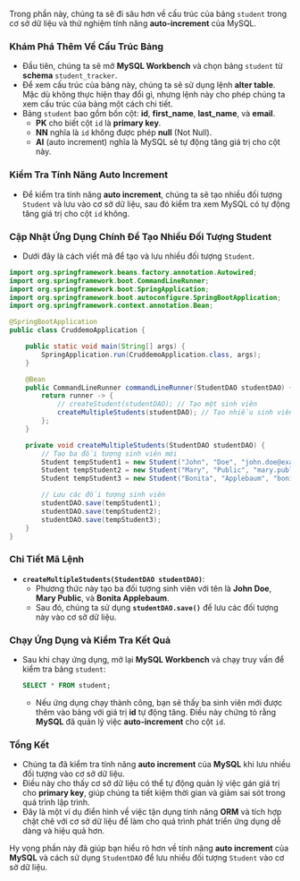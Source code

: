 Trong phần này, chúng ta sẽ đi sâu hơn về cấu trúc của bảng `student` trong cơ sở dữ liệu và thử nghiệm tính năng **auto-increment** của MySQL. 

### **Khám Phá Thêm Về Cấu Trúc Bảng**
- Đầu tiên, chúng ta sẽ mở **MySQL Workbench** và chọn bảng `student` từ **schema** `student_tracker`.
- Để xem cấu trúc của bảng này, chúng ta sẽ sử dụng lệnh **alter table**. Mặc dù không thực hiện thay đổi gì, nhưng lệnh này cho phép chúng ta xem cấu trúc của bảng một cách chi tiết.
- Bảng `student` bao gồm bốn cột: **id**, **first_name**, **last_name**, và **email**.
  - **PK** cho biết cột `id` là **primary key**.
  - **NN** nghĩa là `id` không được phép **null** (Not Null).
  - **AI** (auto increment) nghĩa là MySQL sẽ tự động tăng giá trị cho cột này.

### **Kiểm Tra Tính Năng Auto Increment**
- Để kiểm tra tính năng **auto increment**, chúng ta sẽ tạo nhiều đối tượng `Student` và lưu vào cơ sở dữ liệu, sau đó kiểm tra xem MySQL có tự động tăng giá trị cho cột `id` không.

### **Cập Nhật Ứng Dụng Chính Để Tạo Nhiều Đối Tượng Student**
- Dưới đây là cách viết mã để tạo và lưu nhiều đối tượng `Student`.

```java
import org.springframework.beans.factory.annotation.Autowired;
import org.springframework.boot.CommandLineRunner;
import org.springframework.boot.SpringApplication;
import org.springframework.boot.autoconfigure.SpringBootApplication;
import org.springframework.context.annotation.Bean;

@SpringBootApplication
public class CruddemoApplication {

    public static void main(String[] args) {
        SpringApplication.run(CruddemoApplication.class, args);
    }

    @Bean
    public CommandLineRunner commandLineRunner(StudentDAO studentDAO) {
        return runner -> {
            // createStudent(studentDAO); // Tạo một sinh viên
            createMultipleStudents(studentDAO); // Tạo nhiều sinh viên
        };
    }

    private void createMultipleStudents(StudentDAO studentDAO) {
        // Tạo ba đối tượng sinh viên mới
        Student tempStudent1 = new Student("John", "Doe", "john.doe@example.com");
        Student tempStudent2 = new Student("Mary", "Public", "mary.public@example.com");
        Student tempStudent3 = new Student("Bonita", "Applebaum", "bonita.applebaum@example.com");

        // Lưu các đối tượng sinh viên
        studentDAO.save(tempStudent1);
        studentDAO.save(tempStudent2);
        studentDAO.save(tempStudent3);
    }
}
```

### **Chi Tiết Mã Lệnh**
- **`createMultipleStudents(StudentDAO studentDAO)`**:
  - Phương thức này tạo ba đối tượng sinh viên với tên là **John Doe**, **Mary Public**, và **Bonita Applebaum**.
  - Sau đó, chúng ta sử dụng **`studentDAO.save()`** để lưu các đối tượng này vào cơ sở dữ liệu.
  
### **Chạy Ứng Dụng và Kiểm Tra Kết Quả**
- Sau khi chạy ứng dụng, mở lại **MySQL Workbench** và chạy truy vấn để kiểm tra bảng `student`:
  ```sql
  SELECT * FROM student;
  ```
  - Nếu ứng dụng chạy thành công, bạn sẽ thấy ba sinh viên mới được thêm vào bảng với giá trị **id** tự động tăng. Điều này chứng tỏ rằng **MySQL** đã quản lý việc **auto-increment** cho cột `id`.

### **Tổng Kết**
- Chúng ta đã kiểm tra tính năng **auto increment** của **MySQL** khi lưu nhiều đối tượng vào cơ sở dữ liệu.
- Điều này cho thấy cơ sở dữ liệu có thể tự động quản lý việc gán giá trị cho **primary key**, giúp chúng ta tiết kiệm thời gian và giảm sai sót trong quá trình lập trình.
- Đây là một ví dụ điển hình về việc tận dụng tính năng **ORM** và tích hợp chặt chẽ với cơ sở dữ liệu để làm cho quá trình phát triển ứng dụng dễ dàng và hiệu quả hơn.

Hy vọng phần này đã giúp bạn hiểu rõ hơn về tính năng **auto increment** của **MySQL** và cách sử dụng `StudentDAO` để lưu nhiều đối tượng `Student` vào cơ sở dữ liệu.
